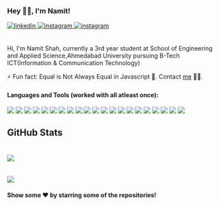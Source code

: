 ### Hey 👋🏻, I'm Namit! 


<a href="https://www.linkedin.com/in/namit-shah/" target="_blank">
<img src=https://img.shields.io/badge/linkedin-%231E77B5.svg?&style=for-the-badge&logo=linkedin&logoColor=white alt=linkedin style="margin-bottom: 5px;" />
</a>
<a href="https://www.instagram.com/__namit.__/" target="_blank">
<img src=https://img.shields.io/badge/instagram-%23000000.svg?&style=for-the-badge&logo=instagram&logoColor=white alt=instagram style="margin-bottom: 5px;" />
</a>

<a href="https://atcoder.jp/users/namit27" target="_blank">
<img src=https://img.shields.io/badge/AtCoder--White?&style=for-the-badge alt=instagram style="margin-bottom: 5px;" />
</a>

<br />
<br />

Hi, I'm Namit Shah, currently a 3rd year student at School of Engineering and Applied Science,Ahmedabad University pursuing B-Tech ICT(Information & Communication Technology)


⚡ Fun fact: Equal is Not Always Equal in Javascript 🤣. Contact [me](mailto:namitshah2711@gmail.com?Subject=Hello%20Namit) 👨‍💻.  

#### Languages and Tools (worked with all atleast once):


<img src="https://img.shields.io/badge/node.js%20-%2343853D.svg?&style=for-the-badge&logo=node.js&logoColor=white" />
<img src="https://img.shields.io/badge/javascript%20-%23323330.svg?&style=for-the-badge&logo=javascript&logoColor=%23F7DF1E"/>
<img src="https://img.shields.io/badge/html5%20-%23E34F26.svg?&style=for-the-badge&logo=html5&logoColor=white"/>

<img src="https://img.shields.io/badge/css3%20-%231572B6.svg?&style=for-the-badge&logo=css3&logoColor=white"/>

<img src="https://img.shields.io/badge/python%20-%2314354C.svg?&style=for-the-badge&logo=python&logoColor=white"/>

<img src="https://img.shields.io/badge/c%20-%2300599C.svg?&style=for-the-badge&logo=c&logoColor=white"/>

<img src="https://img.shields.io/badge/c++%20-%2300599C.svg?&style=for-the-badge&logo=c%2B%2B&ogoColor=white"/>

<img src="https://img.shields.io/badge/java-%23ED8B00.svg?&style=for-the-badge&logo=java&logoColor=white"/>

<img src="https://img.shields.io/badge/django%20-%23092E20.svg?&style=for-the-badge&logo=django&logoColor=white"/>

<img src="https://img.shields.io/badge/flask%20-%23000.svg?&style=for-the-badge&logo=flask&logoColor=white"/>

<img src="https://img.shields.io/badge/bootstrap%20-%23563D7C.svg?&style=for-the-badge&logo=bootstrap&logoColor=white"/>

<img src="https://img.shields.io/badge/adobe%20photoshop%20-%2331A8FF.svg?&style=for-the-badge&logo=adobe%20photoshop&logoColor=white"/>

<img src="https://img.shields.io/badge/adobe%20illustrator%20-%23FF9A00.svg?&style=for-the-badge&logo=adobe%20illustrator&logoColor=white"/>

<img src="https://img.shields.io/badge/adobe%20xd%20-%23FF26BE.svg?&style=for-the-badge&logo=adobe%20xd&logoColor=white"/>

<img src="https://img.shields.io/badge/git%20-%23F05033.svg?&style=for-the-badge&logo=git&logoColor=white"/>

<img src ="https://img.shields.io/badge/postgres-%23316192.svg?&style=for-the-badge&logo=postgresql&logoColor=white"/>

<img src="https://img.shields.io/badge/mysql-%2300f.svg?&style=for-the-badge&logo=mysql&logoColor=white"/>


<img src ="https://img.shields.io/badge/MongoDB-%234ea94b.svg?&style=for-the-badge&logo=mongodb&logoColor=white"/>

<img src="https://img.shields.io/badge/latex%20-%23008080.svg?&style=for-the-badge&logo=latex&logoColor=white"/>

<img src="https://img.shields.io/badge/shell_script%20-%23121011.svg?&style=for-the-badge&logo=gnu-bash&logoColor=white"/>

<img src="https://img.shields.io/badge/markdown-%23000000.svg?&style=for-the-badge&logo=markdown&logoColor=white"/>

<!-- <img src="https://img.shields.io/badge/express.js%20-%23404d59.svg?&style=for-the-badge"/> -->


## GitHub Stats
<h1 align="left">
<a href="#"><img align="center" src="https://github-readme-stats.vercel.app/api?username=NamitS27&show_icons=true&theme=radical" /></a>
<br>
<br>
<img align="center" src="https://github-readme-stats.vercel.app/api/top-langs/?username=NamitS27&layout=compact&langs_count=6&show_icons=true&theme=radical" />

#### Show some ❤️ by starring some of the repositories!
